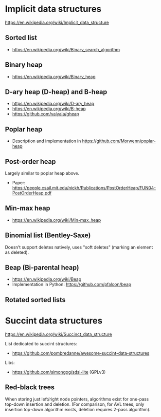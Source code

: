 # Implicit data structures

https://en.wikipedia.org/wiki/Implicit_data_structure

## Sorted list

* https://en.wikipedia.org/wiki/Binary_search_algorithm

## Binary heap

* https://en.wikipedia.org/wiki/Binary_heap

## D-ary heap (D-heap) and B-heap

* https://en.wikipedia.org/wiki/D-ary_heap
* https://en.wikipedia.org/wiki/B-heap
* https://github.com/valyala/gheap

## Poplar heap

* Description and implementation in https://github.com/Morwenn/poplar-heap

## Post-order heap

Largely similar to poplar heap above.

* Paper: https://people.csail.mit.edu/nickh/Publications/PostOrderHeap/FUN04-PostOrderHeap.pdf

## Min-max heap

* https://en.wikipedia.org/wiki/Min-max_heap

## Binomial list (Bentley-Saxe)

Doesn't support deletes natively, uses "soft deletes" (marking an element
as deleted).

## Beap (Bi-parental heap)

* https://en.wikipedia.org/wiki/Beap
* Implementation in Python: https://github.com/pfalcon/beap

## Rotated sorted lists


# Succint data structures

https://en.wikipedia.org/wiki/Succinct_data_structure

List dedicated to succint structures:

* https://github.com/pombredanne/awesome-succint-data-structures

Libs:

* https://github.com/simongog/sdsl-lite (GPLv3)

## Red-black trees

When storing just left/right node pointers, algorithms exist for one-pass
top-down insertion and deletion. (For comparison, for AVL trees, only
insertion top-down algorithm exists, deletion requires 2-pass algorithm).
